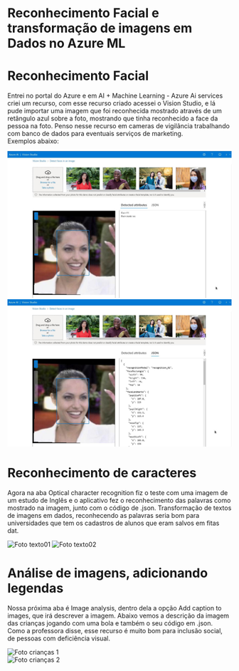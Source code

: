 # Reconhecimento Facial e transformação de imagens em Dados no Azure ML

# Reconhecimento Facial 

Entrei no portal do Azure e em AI + Machine Learning - Azure Ai services criei um recurso, com esse recurso criado acessei o Vision Studio, e lá pude importar uma imagem que foi reconhecida mostrado através de um retângulo azul sobre a foto, mostrando que tinha reconhecido a face da pessoa na foto. Penso nesse recurso em cameras de vigilãncia trabalhando com banco de dados para eventuais serviços de marketing.  
Exemplos abaixo:  

![Foto Angelina Jolie](https://github.com/joserenatofelix/Microsoft-Azure-AI-Fundamentals/blob/main/Reconhecimento%20Facial%20Azure%20ML/output/Angelina_Jolie_0001_out01.jpg)  
![Foto Angelina Jolie com código .json](https://github.com/joserenatofelix/Microsoft-Azure-AI-Fundamentals/blob/main/Reconhecimento%20Facial%20Azure%20ML/output/Angelina_Jolie_0001_out02.jpg)  

# Reconhecimento de caracteres

Agora na aba Optical character recognition fiz o teste com uma imagem de um estudo de Inglês e o aplicativo fez o reconhecimento das palavras como mostrado na imagem, junto com o código de .json. Transformação de textos de imagens em dados, reconhecendo as palavras seria bom para universidades que tem os cadastros de alunos que eram salvos em fitas dat.

![Foto texto01]([https://github.com/FlavioFMBorges/2_ReconhecimentoFacialAzureML/blob/main/output/Texto_01.jpg](https://github.com/joserenatofelix/Microsoft-Azure-AI-Fundamentals/blob/main/Reconhecimento%20Facial%20Azure%20ML/output/Texto_01.jpg))  
![Foto texto02]([https://github.com/FlavioFMBorges/2_ReconhecimentoFacialAzureML/blob/main/output/Texto_02.jpg](https://github.com/joserenatofelix/Microsoft-Azure-AI-Fundamentals/blob/main/Reconhecimento%20Facial%20Azure%20ML/output/Texto_02.jpg))  

# Análise de imagens, adicionando legendas

Nossa próxima aba é Image analysis, dentro dela a opção Add caption to images, que irá descrever a imagem.
Abaixo vemos a descrição da imagem das crianças jogando com uma bola e também o seu código em .json. Como a professora disse, esse recurso é muito bom para inclusão social, de pessoas com deficiência visual.

![Foto crianças 1](https://github.com/joserenatofelix/Microsoft-Azure-AI-Fundamentals/blob/main/Reconhecimento%20Facial%20Azure%20ML/output/crian%C3%A7as_brincando_1_out_1.jpg)  
![Foto crianças 2](https://github.com/joserenatofelix/Microsoft-Azure-AI-Fundamentals/blob/main/Reconhecimento%20Facial%20Azure%20ML/output/crian%C3%A7as_brincando_1_out_2.jpg)  
